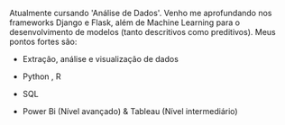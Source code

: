 <!-- wp:paragraph -->
<p>Atualmente cursando 'Análise de Dados'. Venho me aprofundando nos frameworks Django e Flask, além de Machine Learning para o desenvolvimento de modelos (tanto descritivos como preditivos). Meus pontos fortes são:</p>
<!-- /wp:paragraph -->

<!-- wp:list -->
<ul><li>Extração, análise e visualização de dados</li></ul>
<!-- /wp:list -->
<ul><li>Python , R</li></ul>
<ul><li>SQL</li></ul>
<ul><li>Power Bi (Nível avançado) & Tableau (Nível intermediário) </li></ul>
<!-- wp:paragraph -->


<!---
drin-lab/drin-lab is a ✨ special ✨ repository because its `README.md` (this file) appears on your GitHub profile.
You can click the Preview link to take a look at your changes.
--->
